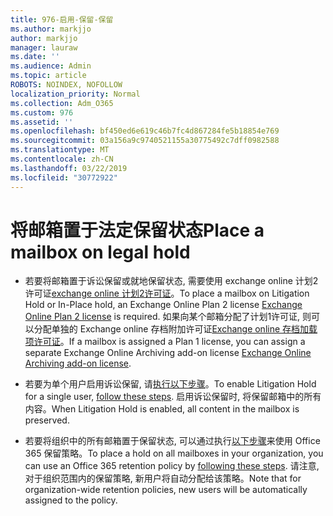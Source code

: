 ```yaml
---
title: 976-启用-保留-保留
ms.author: markjjo
author: markjjo
manager: lauraw
ms.date: ''
ms.audience: Admin
ms.topic: article
ROBOTS: NOINDEX, NOFOLLOW
localization_priority: Normal
ms.collection: Adm_O365
ms.custom: 976
ms.assetid: ''
ms.openlocfilehash: bf450ed6e619c46b7fc4d867284fe5b18854e769
ms.sourcegitcommit: 03a156a9c9740521155a30775492c7dff0982588
ms.translationtype: MT
ms.contentlocale: zh-CN
ms.lasthandoff: 03/22/2019
ms.locfileid: "30772922"
---
```

# <a name="place-a-mailbox-on-legal-hold"></a><span data-ttu-id="f7545-102">将邮箱置于法定保留状态</span><span class="sxs-lookup"><span data-stu-id="f7545-102">Place a mailbox on legal hold</span></span>

- <span data-ttu-id="f7545-103">若要将邮箱置于诉讼保留或就地保留状态, 需要使用 exchange online 计划2许可证[exchange online 计划2许可证](https://docs.microsoft.com/office365/servicedescriptions/office-365-platform-service-description/office-365-plan-options)。</span><span class="sxs-lookup"><span data-stu-id="f7545-103">To place a mailbox on Litigation Hold or In-Place hold, an Exchange Online Plan 2 license [Exchange Online Plan 2 license](https://docs.microsoft.com/office365/servicedescriptions/office-365-platform-service-description/office-365-plan-options) is required.</span></span> <span data-ttu-id="f7545-104">如果向某个邮箱分配了计划1许可证, 则可以分配单独的 Exchange online 存档附加许可证[Exchange online 存档加载项许可证](https://docs.microsoft.com/office365/servicedescriptions/exchange-online-archiving-service-description)。</span><span class="sxs-lookup"><span data-stu-id="f7545-104">If a mailbox is assigned a Plan 1 license, you can assign a separate Exchange Online Archiving add-on license [Exchange Online Archiving add-on license](https://docs.microsoft.com/office365/servicedescriptions/exchange-online-archiving-service-description).</span></span>

- <span data-ttu-id="f7545-105">若要为单个用户启用诉讼保留, 请[执行以下步骤](https://docs.microsoft.com/office365/SecurityCompliance/place-a-mailbox-on-litigation-hold)。</span><span class="sxs-lookup"><span data-stu-id="f7545-105">To enable Litigation Hold for a single user, [follow these steps](https://docs.microsoft.com/office365/SecurityCompliance/place-a-mailbox-on-litigation-hold).</span></span> <span data-ttu-id="f7545-106">启用诉讼保留时, 将保留邮箱中的所有内容。</span><span class="sxs-lookup"><span data-stu-id="f7545-106">When Litigation Hold is enabled, all content in the mailbox is preserved.</span></span>

- <span data-ttu-id="f7545-107">若要将组织中的所有邮箱置于保留状态, 可以通过执行[以下步骤](https://docs.microsoft.com/office365/securitycompliance/retention-policies#applying-a-retention-policy-to-an-entire-organization-or-specific-locations)来使用 Office 365 保留策略。</span><span class="sxs-lookup"><span data-stu-id="f7545-107">To place a hold on all mailboxes in your organization, you can use an Office 365 retention policy by  [following these steps](https://docs.microsoft.com/office365/securitycompliance/retention-policies#applying-a-retention-policy-to-an-entire-organization-or-specific-locations).</span></span> <span data-ttu-id="f7545-108">请注意, 对于组织范围内的保留策略, 新用户将自动分配给该策略。</span><span class="sxs-lookup"><span data-stu-id="f7545-108">Note that for organization-wide retention policies, new users will be automatically assigned to the policy.</span></span>

